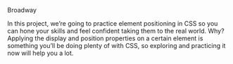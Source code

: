 

Broadway

In this project, we’re going to practice element positioning in CSS so you can hone your skills and feel confident taking them to the real world. Why? Applying the display and position properties on a certain element is something you’ll be doing plenty of with CSS, so exploring and practicing it now will help you a lot.
